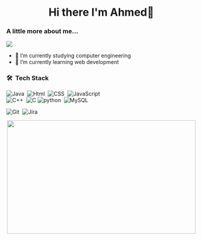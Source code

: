 ### <h1 align="center">Hi there I'm Ahmed👋 </h1>


<h3>  A little more about me... </h3>  

<p align="left">
<a href="https://www.linkedin.com/in/ahmed-khaled-b80aa8271/" target="_blank"><img src="https://img.shields.io/badge/-Ahmed%20Khaled-blue?style=flat&logo=Linkedin&logoColor=white"/></a>
</p>



- 🔭 I’m currently studying computer engineering
- 🌱 I’m currently learning web development 


### 🛠 &nbsp;Tech Stack

![Java](https://img.shields.io/badge/Java-ED8B00?style=for-the-badge&logo=java&logoColor=white)&nbsp;
![Html](https://img.shields.io/badge/HTML5-E34F26?style=for-the-badge&logo=html5&logoColor=white)&nbsp;
![CSS](https://img.shields.io/badge/-CSS-05122A?style=flat&logo=CSS3&logoColor=1572B6)&nbsp;
![JavaScript](https://img.shields.io/badge/-JavaScript-05122A?style=flat&logo=javascript)&nbsp;</br>
![C++](https://img.shields.io/badge/C%2B%2B-00599C?style=for-the-badge&logo=c%2B%2B&logoColor=white)&nbsp;
![C](https://img.shields.io/badge/c-%2300599C.svg?style=for-the-badge&logo=c&logoColor=white)
![python](https://img.shields.io/badge/Python-14354C?style=for-the-badge&logo=python&logoColor=white)&nbsp;
![MySQL](https://img.shields.io/badge/MySQL-00000F?style=for-the-badge&logo=mysql&logoColor=white)&nbsp;</br>

![Git](https://img.shields.io/badge/-Git-05122A?style=flat&logo=git)&nbsp;
![Jira](https://img.shields.io/badge/jira-%230A0FFF.svg?style=for-the-badge&logo=jira&logoColor=white)
<div align="center" >
  <img src="https://media.giphy.com/media/dWesBcTLavkZuG35MI/giphy.gif" width="500" height="300"/>
</div>
